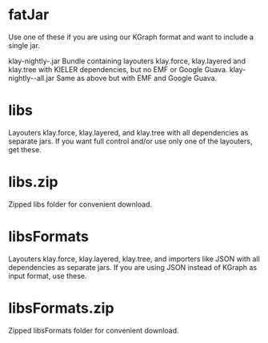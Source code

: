 fatJar
======
Use one of these if you are using our  KGraph format and want to include a single jar.

klay-nightly-<timestamp>.jar
    Bundle containing layouters klay.force, klay.layered and klay.tree with KIELER dependencies, but no EMF or Google Guava.
klay-nightly-<timestamp>-all.jar
    Same as above but with EMF and Google Guava.

libs
====
Layouters klay.force, klay.layered, and klay.tree with all dependencies as separate jars.
If you want full control and/or use only one of the layouters, get these.

libs.zip
========
Zipped libs folder for convenient download.

libsFormats
===========
Layouters klay.force, klay.layered, klay.tree, and importers like JSON with all dependencies as separate jars.
If you are using JSON instead of KGraph as input format, use these.

libsFormats.zip
===============
Zipped libsFormats folder for convenient download.
